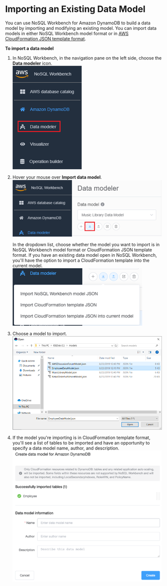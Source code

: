 # Importing an Existing Data Model<a name="workbench.Modeler.ImportExisting"></a>

You can use NoSQL Workbench for Amazon DynamoDB to build a data model by importing and modifying an existing model\. You can import data models in either NoSQL Workbench model format or in [AWS CloudFormation JSON template format](https://docs.aws.amazon.com/AWSCloudFormation/latest/UserGuide/aws-resource-dynamodb-table.html)\.

**To import a data model**

1. In NoSQL Workbench, in the navigation pane on the left side, choose the **Data modeler** icon\.  
![\[Console screenshot showing the data modeler icon.\]](./images/DesignerChoose.png)

1. Hover your mouse over **Import data model**\.  
![\[Console screenshot showing the import data model button.\]](./images/DesignerImportModel.png)

   In the dropdown list, choose whether the model you want to import is in NoSQL Workbench model format or CloudFormation JSON template format\. If you have an existing data model open in NoSQL Workbench, you'll have the option to import a CloudFormation template into the current model\.  
![\[Console screenshot showing the import model format dropdown menu.\]](./images/DesignerImportModelDropdown.png)

1. Choose a model to import\.  
![\[Screenshot of file explorer with list of models to import.\]](./images/DesignerImportModelSelect.png)

1. If the model you're importing is in CloudFormation template format, you'll see a list of tables to be imported and have an opportunity to specify a data model name, author, and description\.  
![\[Screenshot of import dialog for a AWS CloudFormation template.\]](./images/DesignerImportCloudFormationModel.png)